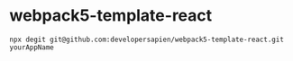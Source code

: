 # webpack5-template-react
`npx degit git@github.com:developersapien/webpack5-template-react.git yourAppName`